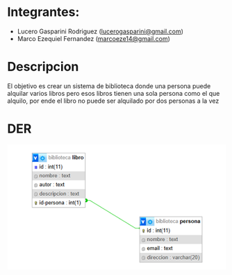 # Integrantes:
- Lucero Gasparini Rodriguez (lucerogasparini@gmail.com)
- Marco Ezequiel Fernandez (marcoeze14@gmail.com)

# Descripcion
El objetivo es crear un sistema de biblioteca donde una persona puede alquilar varios libros pero esos libros tienen una sola persona como el que alquilo, por ende el libro no puede ser alquilado por dos personas a la vez

# DER
![Diagrama Entidad Relacion](DER.png)